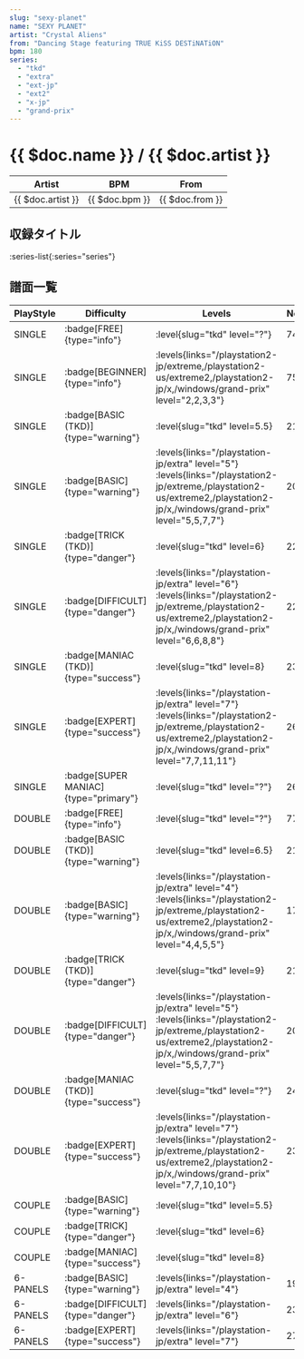 ```yaml
---
slug: "sexy-planet"
name: "SEXY PLANET"
artist: "Crystal Aliens"
from: "Dancing Stage featuring TRUE KiSS DESTiNATiON"
bpm: 180
series:
  - "tkd"
  - "extra"
  - "ext-jp"
  - "ext2"
  - "x-jp"
  - "grand-prix"
---
```


# {{ $doc.name }} / {{ $doc.artist }}

|Artist|BPM|From|
|------|---|----|
|{{ $doc.artist }}|{{ $doc.bpm }}|{{ $doc.from }}|

## 収録タイトル

:series-list{:series="series"}

## 譜面一覧

|PlayStyle|Difficulty|Levels|Notes|Movie|
|---------|----------|------|-----|-----|
|SINGLE| :badge[FREE]{type="info"}|<div class="field is-grouped is-grouped-multiline"> :level{slug="tkd" level="?"}</div>|74/0||
|SINGLE| :badge[BEGINNER]{type="info"}| :levels{links="/playstation2-jp/extreme,/playstation2-us/extreme2,/playstation2-jp/x,/windows/grand-prix" level="2,2,3,3"}|75/0||
|SINGLE| :badge[BASIC (TKD)]{type="warning"}|<div class="field is-grouped is-grouped-multiline"> :level{slug="tkd" level=5.5}</div>|219/0||
|SINGLE| :badge[BASIC]{type="warning"}|<div class="field is-grouped is-grouped-multiline"> :levels{links="/playstation-jp/extra" level="5"}  :levels{links="/playstation2-jp/extreme,/playstation2-us/extreme2,/playstation2-jp/x,/windows/grand-prix" level="5,5,7,7"}</div>|201/0||
|SINGLE| :badge[TRICK (TKD)]{type="danger"}|<div class="field is-grouped is-grouped-multiline"> :level{slug="tkd" level=6}</div>|229/0||
|SINGLE| :badge[DIFFICULT]{type="danger"}|<div class="field is-grouped is-grouped-multiline"> :levels{links="/playstation-jp/extra" level="6"}  :levels{links="/playstation2-jp/extreme,/playstation2-us/extreme2,/playstation2-jp/x,/windows/grand-prix" level="6,6,8,8"}</div>|221/0||
|SINGLE| :badge[MANIAC (TKD)]{type="success"}|<div class="field is-grouped is-grouped-multiline"> :level{slug="tkd" level=8}</div>|239/0||
|SINGLE| :badge[EXPERT]{type="success"}|<div class="field is-grouped is-grouped-multiline"> :levels{links="/playstation-jp/extra" level="7"}  :levels{links="/playstation2-jp/extreme,/playstation2-us/extreme2,/playstation2-jp/x,/windows/grand-prix" level="7,7,11,11"}</div>|262/0||
|SINGLE| :badge[SUPER MANIAC]{type="primary"}|<div class="field is-grouped is-grouped-multiline"> :level{slug="tkd" level="?"}</div>|267/0||
|DOUBLE| :badge[FREE]{type="info"}|<div class="field is-grouped is-grouped-multiline"> :level{slug="tkd" level="?"}</div>|77/0||
|DOUBLE| :badge[BASIC (TKD)]{type="warning"}|<div class="field is-grouped is-grouped-multiline"> :level{slug="tkd" level=6.5}</div>|211/0||
|DOUBLE| :badge[BASIC]{type="warning"}|<div class="field is-grouped is-grouped-multiline"> :levels{links="/playstation-jp/extra" level="4"}  :levels{links="/playstation2-jp/extreme,/playstation2-us/extreme2,/playstation2-jp/x,/windows/grand-prix" level="4,4,5,5"}</div>|175/0||
|DOUBLE| :badge[TRICK (TKD)]{type="danger"}|<div class="field is-grouped is-grouped-multiline"> :level{slug="tkd" level=9}</div>|217/0||
|DOUBLE| :badge[DIFFICULT]{type="danger"}|<div class="field is-grouped is-grouped-multiline"> :levels{links="/playstation-jp/extra" level="5"}  :levels{links="/playstation2-jp/extreme,/playstation2-us/extreme2,/playstation2-jp/x,/windows/grand-prix" level="5,5,7,7"}</div>|207/0||
|DOUBLE| :badge[MANIAC (TKD)]{type="success"}|<div class="field is-grouped is-grouped-multiline"> :level{slug="tkd" level="?"}</div>|242/0||
|DOUBLE| :badge[EXPERT]{type="success"}|<div class="field is-grouped is-grouped-multiline"> :levels{links="/playstation-jp/extra" level="7"}  :levels{links="/playstation2-jp/extreme,/playstation2-us/extreme2,/playstation2-jp/x,/windows/grand-prix" level="7,7,10,10"}</div>|236/0||
|COUPLE| :badge[BASIC]{type="warning"}|<div class="field is-grouped is-grouped-multiline"> :level{slug="tkd" level=5.5}</div>|||
|COUPLE| :badge[TRICK]{type="danger"}|<div class="field is-grouped is-grouped-multiline"> :level{slug="tkd" level=6}</div>|||
|COUPLE| :badge[MANIAC]{type="success"}|<div class="field is-grouped is-grouped-multiline"> :level{slug="tkd" level=8}</div>|||
|6-PANELS| :badge[BASIC]{type="warning"}|<div class="field is-grouped is-grouped-multiline"> :levels{links="/playstation-jp/extra" level="4"}</div>|198/0||
|6-PANELS| :badge[DIFFICULT]{type="danger"}|<div class="field is-grouped is-grouped-multiline"> :levels{links="/playstation-jp/extra" level="6"}</div>|237/0||
|6-PANELS| :badge[EXPERT]{type="success"}|<div class="field is-grouped is-grouped-multiline"> :levels{links="/playstation-jp/extra" level="7"}</div>|270/0||
